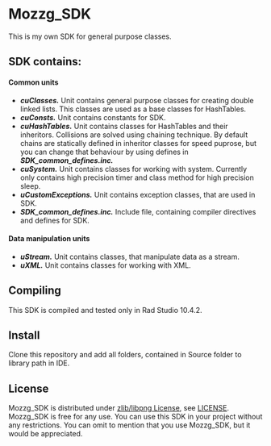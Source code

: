 # Mozzg_SDK

This is my own SDK for general purpose classes.

## SDK contains:
#### Common units
-   ***cuClasses.***  Unit contains general purpose classes for creating double linked lists. This classes are used as a base classes for HashTables.
-   ***cuConsts.***  Unit contains constants for SDK.
-   ***cuHashTables.***  Unit contains classes for HashTables and their inheritors. Collisions are solved using chaining technique. By default chains are statically defined in inheritor classes for speed puprose, but you can change that behaviour by using defines in ***SDK_common_defines.inc.***
-   ***cuSystem.***  Unit contains classes for working with system. Currently only contains high precision timer and class method for high precision sleep.
-   ***uCustomExceptions.***  Unit contains exception classes, that are used in SDK.
-   ***SDK_common_defines.inc.***  Include file, containing compiler directives and defines for SDK.
#### Data manipulation units
-   ***uStream.***  Unit contains classes, that manipulate data as a stream.
-   ***uXML.***  Unit contains classes for working with XML.

## Compiling
This SDK is compiled and tested only in Rad Studio 10.4.2.

## Install
Clone this repository and add all folders, contained in Source folder to library path in IDE.

## License
Mozzg_SDK is distributed under [zlib/libpng License](https://opensource.org/licenses/Zlib), see [LICENSE](LICENSE).
Mozzg_SDK is free for any use. You can use this SDK in your project without any restrictions. You can omit to mention that you use Mozzg_SDK, but it would be appreciated.
